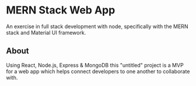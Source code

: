 # MERN Stack Web App
An exercise in full stack development with node, specifically with the MERN stack and Material UI framework.

## About
Using React, Node.js, Express & MongoDB this "untitled" project is a MVP for a web app which helps connect developers to one another to collaborate with.
